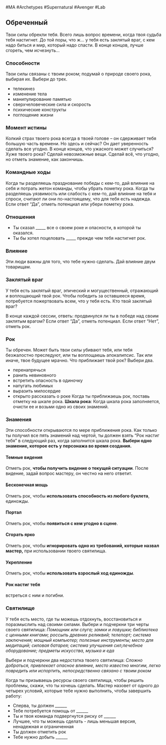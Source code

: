 #MA #Archetypes #Supernatural #Avenger #Lab 

## Обреченный
Твои силы обрекли тебя. Всего лишь вопрос времени, когда твоя судьба тебя настигнет. До той поры, что ж… у тебя есть заклятый враг, с кем надо биться и мир, который надо спасти. В конце концов, лучше сгореть, чем исчезнуть…

### Способности
Твои силы связаны с твоим роком; подумай о природе своего рока, выбирая их. Выбери до трех.
- телекинез
- изменение тела
- манипулирование памятью
- сверхчеловеческие сила и скорость
- психические конструкты
- поглощение жизни

### Момент истины
Колкий страх твоего рока всегда в твоей голове – он сдерживает тебя большую часть времени. Но здесь и сейчас? Он дает уверенность сделать все угодно. В конце концов, что ужасного может случиться? Хуже твоего рока? Сделай невозможные вещи. Сделай всё, что угодно, но отметь знамение, как закончишь.

### Командные ходы
Когда ты разделяешь празднование победы с кем-то, дай влияние на себя и потрать жетон команды, чтобы убрать пометку рока.
Когда ты разделяешь уязвимость или слабость с кем-то, дай влияние на тебя и спроси, считают ли они по-настоящему, что для тебя есть надежда. Если ответ “Да”, отметь потенциал или убери пометку рока.

### Отношения
- Ты сказал \_\_\_\_\_ все о своем роке и опасности, в которой ты оказался.
- Ты бы хотел поцеловать \_\_\_\_\_ прежде чем тебя настигнет рок.

### Влияние
Эти люди важны для того, что тебе нужно сделать. Дай влияние двум товарищам.

### Заклятый враг
У тебя есть заклятый враг, эпический и могущественный, отражающий и воплощающий твой рок. Чтобы победить за оставшееся время, потребуется пожертвовать всем, что у тебя есть.
Кто твой заклятый враг? 

В конце каждой сессии, ответь: продвинулся ли ты в победе над своим заклятым врагом? Если ответ “Да”, отметь потенциал. Если ответ “Нет”, отметь рок.

### Рок
Ты обречен. Может быть твои силы убивают тебя, или тебя безжалостно преследуют, или ты воплощаешь апокалипсис. Так или иначе, твое будущее мрачно. Что приближает твой рок? Выбери два.
- перенапрячься
- ранить невиновного
- встретить опасность в одиночку
- напугать любимых
- выразить милосердие
- открыто рассказать о роке
Когда ты приближаешь рок, поставь отметку на шкале рока.
**Шкала рока**: Когда шкала рока заполняется, очисти ее и возьми одно из своих знамений.

### Знамения
Эти способности открываются по мере приближения рока. Как только ты получил все пять знамений над чертой, ты должен взять “Рок настиг тебя” в следующий раз, когда заполнится шкала рока.
**Выбери одно знамение, которое есть у персонажа во время создания.**
#### **Темные видения**
Отметь рок, **чтобы получить видение о текущей ситуации**. После видение, задай вопрос мастеру, он честно на него ответит.

#### **Бесконечная мощь** 
Отметь рок, чтобы **использовать способность из любого буклета**, единожды.

#### **Портал** 
Отметь рок, чтобы **появиться с кем угодно в сцене**.

#### **Сгорать ярко**
Отметь рок, чтобы **игнорировать одно из требований, которые назвал мастер,** при использовании твоего святилища.

#### **Укрепление** 
Отметь рок, чтобы **использовать взрослый ход единожды**.

#### **Рок настиг тебя**
встреться с ним и погибни.

### Святилище
У тебя есть место, где ты можешь отдохнуть, восстановиться и поразмыслить над своими силами. Выбери и подчеркни три черты своего святилища:
*Помощник или слуга; замки и ловушки; библиотека с ценными книгами; россыпь древних реликвий; телепорт; система заключения; мощный компьютер; полезные инструменты; место для медитаций; силовая батарея; система улучшения сил;лечебное оборудование; предметы искусства, музыка и еда*

Выбери и подчеркни два недостатка твоего святилища:
*Сложно добраться, привлекает опасное влияние, место известно многим, легко повредить или испортить, непосредственно связано с твоим роком*

Когда ты призываешь ресурсы своего святилища, чтобы решить проблемы, скажи, что ты хочешь сделать.
Мастер назовет от одного до четырех условий, которые тебе нужно выполнить, чтобы завершить работу:
- Сперва, ты должен \_\_\_\_\_\_
- Тебе потребуется помощь от \_\_\_\_\_\_
- Ты и твоя команда подвергнутся риску от \_\_\_\_\_\_
- Лучшее, что ты можешь сделать - лишь меньшая версия, ненадежная и ограниченная
- Ты должен отметить рок
- Тебе нужно добыть \_\_\_\_\_\_
